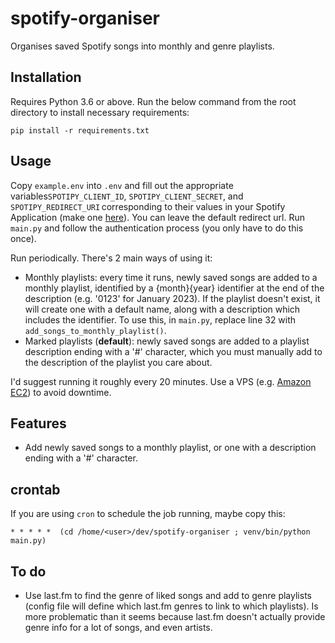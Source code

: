 # spotify-organiser
Organises saved Spotify songs into monthly and genre playlists.

## Installation

Requires Python 3.6 or above. Run the below command from the root directory to install necessary requirements:

    pip install -r requirements.txt


## Usage

Copy `example.env` into `.env` and fill out the appropriate variables`SPOTIPY_CLIENT_ID`, `SPOTIPY_CLIENT_SECRET`, and `SPOTIPY_REDIRECT_URI` corresponding to their values in your Spotify Application (make one [here](https://developer.spotify.com/dashboard/applications)). You can leave the default redirect url. Run `main.py` and follow the authentication process (you only have to do this once).

Run periodically. There's 2 main ways of using it:

- Monthly playlists: every time it runs, newly saved songs are added to a monthly playlist, identified by a {month}{year} identifier at the end of the description (e.g. '0123' for January 2023). If the playlist doesn't exist, it will create one with a default name, along with a description which includes the identifier. To use this, in `main.py`, replace line 32 with `add_songs_to_monthly_playlist()`. 
- Marked playlists (**default**): newly saved songs are added to a playlist description ending with a '#' character, which you must manually add to the description of the playlist you care about.

I'd suggest running it roughly every 20 minutes. Use a VPS (e.g. [Amazon EC2](https://aws.amazon.com/ec2/)) to avoid downtime.

## Features

- Add newly saved songs to a monthly playlist, or one with a description ending with a '#' character.

## crontab

If you are using `cron` to schedule the job running, maybe copy this:

```
* * * * *  (cd /home/<user>/dev/spotify-organiser ; venv/bin/python main.py)
```

## To do

- Use last.fm to find the genre of liked songs and add to genre playlists (config file will define which last.fm genres to link to which playlists). Is more problematic than it seems because last.fm doesn't actually provide genre info for a lot of songs, and even artists.
